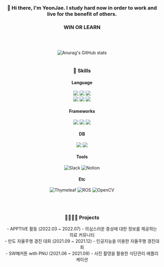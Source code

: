 <div align="center">

### 👋 Hi there, I'm YeonJae. I study hard now in order to work and live for the benefit of others.
### WIN OR LEARN
<br>
<br>
  
![Anurag's GitHub stats](https://github-readme-stats.vercel.app/api?username=Amenable-C&theme=vue&show_icons=true)
<br>
<br>
  
### 💪 Skills
#### Language
<img src="https://img.shields.io/badge/c++-00599C?style=for-the-badge&logo=c%2B%2B&logoColor=white">
<img src="https://img.shields.io/badge/python-3776AB?style=for-the-badge&logo=python&logoColor=white">
<img src="https://img.shields.io/badge/Java-ED8B00?style=for-the-badge&logo=java&logoColor=white"><br>


<img src="https://img.shields.io/badge/html5-E34F26?style=for-the-badge&logo=html5&logoColor=white">
<img src="https://img.shields.io/badge/css-1572B6?style=for-the-badge&logo=css3&logoColor=white">
<img src="https://img.shields.io/badge/javascript-F7DF1E?style=for-the-badge&logo=javascript&logoColor=black">

#### Frameworks
<p>
<img src="https://img.shields.io/badge/spring-6DB33F?style=for-the-badge&logo=spring&logoColor=white">
<img src="https://img.shields.io/badge/springboot-6DB33F?style=for-the-badge&logo=springboot&logoColor=white">
<img src="https://img.shields.io/badge/JUnit5-25A162?style=for-the-badge&logo=JUnit5&logoColor=white">
</p>

#### DB
<p>
<img src="https://img.shields.io/badge/mysql-4479A1?style=for-the-badge&logo=mysql&logoColor=white">
<img src="https://img.shields.io/badge/mariaDB-003545?style=for-the-badge&logo=mariaDB&logoColor=white">
</p>

#### Tools
<p>
<img alt="Slack" src="https://img.shields.io/badge/Slack-4A154B?style=for-the-badge&logo=Slack&logoColor=white">
<img alt="Notion" src="https://img.shields.io/badge/Notion-000000?style=for-the-badge&logo=Notion&logoColor=white">
</p>

#### Etc
<p>
<img alt="Thymeleaf" src="https://img.shields.io/badge/Thymeleaf-005F0F?style=for-the-badge&logo=Thymeleaf&logoColor=white">
<img alt="ROS" src="https://img.shields.io/badge/ROS-22314E?style=for-the-badge&logo=ROS&logoColor=white">
<img alt="OpenCV" src="https://img.shields.io/badge/OpenCV-5C3EE8?style=for-the-badge&logo=OpenCV&logoColor=white">
</p>
<br>
<br>
  
### 👨‍👩‍👦‍👦 Projects
  <div float:left;>
    - APPTIVE 활동 (2022.03 ~ 2022.07) - 의심스러운 증상에 대한 정보를 제공하는 의료 커뮤니티
  </div>
  <div float:left;>
    - 만도 자율주행 경진 대회 (2021.09 ~ 2021.12) - 인공지능을 이용한 자율주행 경진대회
  </div>
  <div float:left;>
    - SW해커톤 with PNU (2021.06 ~ 2021.09) - 사진 촬영을 활용한 식단관리 애플리케이션
  </div>
</div>

<!--
**Amenable-C/Amenable-C** is a ✨ _special_ ✨ repository because its `README.md` (this file) appears on your GitHub profile.

Here are some ideas to get you started:

- 🔭 I’m currently working on ...
- 🌱 I’m currently learning ...
- 👯 I’m looking to collaborate on ...
- 🤔 I’m looking for help with ...
- 💬 Ask me about ...
- 📫 How to reach me: ...
- 😄 Pronouns: ...
- ⚡ Fun fact: ...
-->
